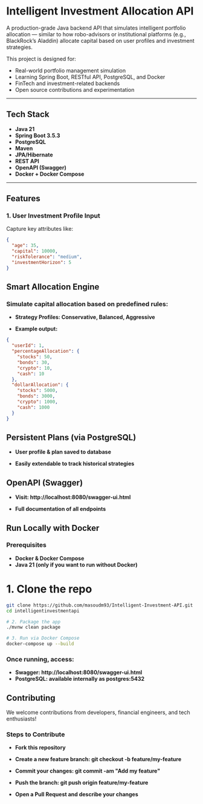 # Intelligent Investment Allocation API

A production-grade Java backend API that simulates intelligent portfolio allocation — similar to how robo-advisors or institutional platforms (e.g., BlackRock’s Aladdin) allocate capital based on user profiles and investment strategies.

This project is designed for:
- Real-world portfolio management simulation
- Learning Spring Boot, RESTful API, PostgreSQL, and Docker
- FinTech and investment-related backends
- Open source contributions and experimentation

---

## Tech Stack

- **Java 21**
- **Spring Boot 3.5.3**
- **PostgreSQL**
- **Maven**
- **JPA/Hibernate**
- **REST API**
- **OpenAPI (Swagger)**
- **Docker + Docker Compose**

---

## Features

### 1. User Investment Profile Input
Capture key attributes like:
```json
{
  "age": 35,
  "capital": 10000,
  "riskTolerance": "medium",
  "investmentHorizon": 5
}
```

## Smart Allocation Engine

### Simulate capital allocation based on predefined rules:

- **Strategy Profiles: Conservative, Balanced, Aggressive**

- **Example output:**
```json
{
  "userId": 1,
  "percentageAllocation": {
    "stocks": 50,
    "bonds": 30,
    "crypto": 10,
    "cash": 10
  },
  "dollarAllocation": {
    "stocks": 5000,
    "bonds": 3000,
    "crypto": 1000,
    "cash": 1000
  }
}
```

## Persistent Plans (via PostgreSQL)
- **User profile & plan saved to database**

- **Easily extendable to track historical strategies**

## OpenAPI (Swagger)
- **Visit: http://localhost:8080/swagger-ui.html**

- **Full documentation of all endpoints**


## Run Locally with Docker
### Prerequisites
- **Docker & Docker Compose**
- **Java 21 (only if you want to run without Docker)**

# 1. Clone the repo
```bash
git clone https://github.com/masoudm93/Intelligent-Investment-API.git
cd intelligentinvestmentapi

# 2. Package the app
./mvnw clean package

# 3. Run via Docker Compose
docker-compose up --build
```
### Once running, access:

- **Swagger: http://localhost:8080/swagger-ui.html**
- **PostgreSQL: available internally as postgres:5432**

## Contributing
We welcome contributions from developers, financial engineers, and tech enthusiasts!

### Steps to Contribute
- **Fork this repository**

- **Create a new feature branch: git checkout -b feature/my-feature**

- **Commit your changes: git commit -am "Add my feature"**

- **Push the branch: git push origin feature/my-feature**

- **Open a Pull Request and describe your changes**
